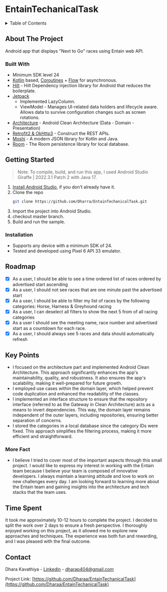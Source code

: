# EntainTechanicalTask

<!-- TABLE OF CONTENTS -->
<details>
  <summary>Table of Contents</summary>
  <ol>
    <li>
      <a href="#about-the-project">About The Project</a>
      <ul>
        <li><a href="#built-with">Built With</a></li>
      </ul>
    </li>
    <li>
      <a href="#getting-started">Getting Started</a>
      <ul>
        <li><a href="#installation">Installation</a></li>
      </ul>
    </li>
    <li><a href="#roadmap">Roadmap</a></li>
    <li><a href="#key-points">Key Points</a></li>
    <li><a href="#time-spent">Time spent</a></li>
    <li><a href="#contact">Contact</a></li>
  </ol>
</details>

<!-- ABOUT THE PROJECT -->
## About The Project

Android app that displays "Next to Go" races using Entain web API.

### Built With

- Minimum SDK level 24
- [Kotlin](https://developer.android.com/kotlin?hl=en) based, [Coroutines](https://developer.android.com/kotlin/coroutines) + [Flow](https://developer.android.com/kotlin/flow) for asynchronous.
- [Hilt](https://developer.android.com/training/dependency-injection/hilt-android) - Hilt Dependency injection library for Android that reduces the boilerplate.
- [Jetpack](https://developer.android.com/jetpack/compose)
  - Implemented LazyColumn.
  - ViewModel - Manages UI-related data holders and lifecycle aware. Allows data to survive configuration changes such as screen rotations.
- [Architecture](https://developer.android.com/topic/architecture) - Android Clean Architecture (Data - Domain - Presentation)
- [Retrofit2 & OkHttp3](https://github.com/square/retrofit) - Construct the REST APIs.
- [Moshi](https://github.com/square/moshi/) - A modern JSON library for Kotlin and Java.
- [Room](https://developer.android.com/training/data-storage/room) - The Room persistence library for local database.

Getting Started
---------------
>Note: To compile, build, and run this app, I used Android Studio Giraffe | 2022.3.1 Patch 2 with Java 17.
1. [Install Android Studio](https://developer.android.com/studio/install.html), if you don't already
   have it.
2. Clone the repo
   ```sh
   git clone https://github.com/Dharra/EntainTechanicalTask.git
   ```
3. Import the project into Android Studio.
4. checkout master branch.
5. Build and run the sample.

### Installation
- Supports any device with a minimum SDK of 24.
- Tested and developed using Pixel 6 API 33 emulator.

<!-- ROADMAP -->
## Roadmap

- [x] As a user, I should be able to see a time ordered list of races ordered by advertised start ascending
- [x] As a user, I should not see races that are one minute past the advertised start 
- [x] As a user, I should be able to filter my list of races by the following categories: Horse, Harness & Greyhound racing
- [x] As a user, I can deselect all filters to show the next 5 from of all racing categories
- [x] As a user I should see the meeting name, race number and advertised start as a countdown for each race.
- [x] As a user, I should always see 5 races and data should automatically refresh

## Key Points
- I focused on the architecture part and implemented Android Clean Architecture. This approach significantly enhances the app's maintainability, quality, and robustness. It also ensures the app's scalability, making it well-prepared for future growth.
- I employed use cases within the domain layer, which helped prevent code duplication and enhanced the readability of the classes.
- I implemented an interface structure to ensure that the repository interface (referred to as the Gateway in Clean Architecture) acts as a means to invert dependencies. This way, the domain layer remains independent of the outer layers, including repositories, ensuring better separation of concerns.
- I stored the categories in a local database since the category IDs were fixed. This approach simplifies the filtering process, making it more efficient and straightforward.

### More Fact
- I believe I tried to cover most of the important aspects through this small project. I would like to express my interest in working with the Entain team because I believe your team is composed of innovative developers. I always maintain a learning attitude and love to work on new challenges every day. I am looking forward to learning more about the Entain team and gaining insights into the architecture and tech stacks that the team uses.

## Time Spent  
It took me approximately 10-12 hours to complete the project. I decided to split the work over 2 days to ensure a fresh perspective. I thoroughly enjoyed working on this project, as it allowed me to explore new approaches and techniques. The experience was both fun and rewarding, and I was pleased with the final outcome.

<!-- CONTACT -->
## Contact

Dhara Kavathiya - [Linkedin](linkedin.com/in/dhara-kavathiya-30b97bbb) - dharap404@gmail.com

Project Link: [https://github.com/Dharaa/EntainTechanicalTask](https://github.com/Dharaa/EntainTechanicalTask)
